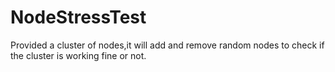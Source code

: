 # NodeStressTest
Provided a cluster of nodes,it will add and remove random nodes to check if the cluster is working fine or not.
